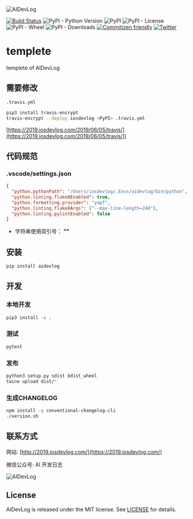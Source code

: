 ![AIDevLog](https://repository-images.githubusercontent.com/191505403/6a63bc80-8d1d-11e9-8bd7-44aaa16ccdb9)

[![Build Status](https://travis-ci.org/iOSDevLog/aidevlog.svg?branch=master)](https://travis-ci.org/iOSDevLog/aidevlog)
![PyPI - Python Version](https://img.shields.io/pypi/pyversions/aidevlog.svg)
![PyPI](https://img.shields.io/pypi/v/aidevlog.svg)
![PyPI - License](https://img.shields.io/pypi/l/aidevlog.svg)
![PyPI - Wheel](https://img.shields.io/pypi/wheel/aidevlog.svg)
![PyPI - Downloads](https://img.shields.io/pypi/dm/aidevlog.svg)
[![Commitizen friendly](https://img.shields.io/badge/commitizen-friendly-brightgreen.svg)](http://commitizen.github.io/cz-cli/)
[![Twitter](https://img.shields.io/twitter/url/https/github.com/iOSDevLog/aidevlog.svg?style=social)](https://twitter.com/intent/tweet?text=Wow:&url=https%3A%2F%2Fgithub.com%2FiOSDevLog%2Faidevlog)

# templete

templete of AIDevLog

## 需要修改

`.travis.yml`

```sh
pip3 install travis-encrypt
travis-encrypt --deploy iosdevlog <PyPI> .travis.yml
```

[https://2019.iosdevlog.com/2019/06/05/travis/](https://2019.iosdevlog.com/2019/06/05/travis/])

## 代码规范

### .vscode/settings.json

```json
{
  "python.pythonPath": "/Users/iosdevlog/.Envs/aidevlog/bin/python",
  "python.linting.flake8Enabled": true,
  "python.formatting.provider": "yapf",
  "python.linting.flake8Args": ["--max-line-length=248"],
  "python.linting.pylintEnabled": false
}
```

- 字符串使用双引号： **""**

## 安装

```sh
pip install aidevlog
```

## 开发

### 本地开发

```sh
pip3 install -e .
```

### 测试

```sh
pytest
```

### 发布

```sh
python3 setup.py sdist bdist_wheel
twine upload dist/*
```

### 生成CHANGELOG

```sh
npm install -g conventional-changelog-cli
./version.sh
```

## 联系方式

网站: [http://2019.iosdevlog.com/](https://2019.iosdevlog.com/)

微信公众号: AI 开发日志

![AIDevLog](https://2019.iosdevlog.com/uploads/AIDevLog.jpg)

## License

AIDevLog is released under the MIT license. See [LICENSE](LICENSE) for details.
